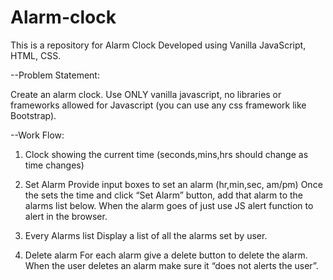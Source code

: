 # Alarm-clock
This is a repository for Alarm Clock Developed using Vanilla JavaScript, HTML, CSS.

--Problem Statement:

Create an alarm clock. Use ONLY vanilla javascript, no libraries or frameworks allowed for Javascript (you can use any css framework like Bootstrap).

--Work Flow:
1. Clock showing the current time (seconds,mins,hrs should change as time changes)

2. Set Alarm
 Provide input boxes to set an alarm (hr,min,sec, am/pm)
 Once the sets the time and click “Set Alarm” button, add that alarm to the alarms list below. When the alarm goes of just use JS alert function to alert
 in the browser.

3. Every Alarms list
 Display a list of all the alarms set by user.

4. Delete alarm
 For each alarm give a delete button to delete the alarm. When the user deletes an alarm make sure it “does not alerts the user”.
